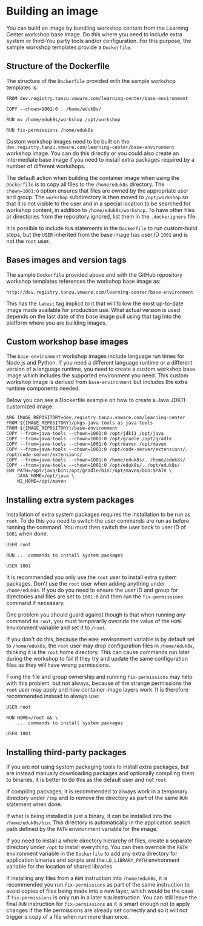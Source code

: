 # Building an image

You can build an image by bundling workshop content from the Learning Center workshop base image. Do this where you need to include extra system or third-You party tools and/or configuration. For this purpose, the sample workshop templates provide a ``Dockerfile``.

## Structure of the Dockerfile

The structure of the ``Dockerfile`` provided with the sample workshop templates is:

```
FROM dev.registry.tanzu.vmware.com/learning-center/base-environment

COPY --chown=1001:0 . /home/eduk8s/

RUN mv /home/eduk8s/workshop /opt/workshop

RUN fix-permissions /home/eduk8s
```

Custom workshop images need to be built on the ``dev.registry.tanzu.vmware.com/learning-center/base-environment`` workshop image. You can do this directly or you could also create an intermediate base image if you need to install extra packages required by a number of different workshops.

The default action when building the container image when using the ``Dockerfile`` is to copy all files to the ``/home/eduk8s`` directory. The ``--chown=1001:0`` option ensures that files are owned by the appropriate user and group. The ``workshop`` subdirectory is then moved to ``/opt/workshop`` so that it is not visible to the user and in a special location to be searched for workshop content, in addition to ``/home/eduk8s/workshop``. To have other files or directories from the repository ignored, list them in the ``.dockerignore`` file.

It is possible to include ``RUN`` statements in the ``Dockerfile`` to run custom-build steps, but the ``USER`` inherited from the base image has user ID ``1001`` and is not the ``root`` user.

## Bases images and version tags

The sample ``Dockerfile`` provided above and with the GitHub repository workshop templates references the workshop base image as:

```
http://dev.registry.tanzu.vmware.com/learning-center/base-environment
```

This has the ``latest`` tag implicit to it that will follow the most up-to-date image made available for production use. What actual version is used depends on the last date of the base image pull using that tag into the platform where you are building images.


## Custom workshop base images

The ``base-environment`` workshop images include language run times for Node.js and Python. If you need a different language runtime or a different version of a language runtime, you need to create a custom workshop base image which includes the supported environment you need. This custom workshop image is derived from ``base-environment`` but includes the extra runtime components needed. 

Below you can see a Dockerfile example on how to create a Java JDK11-customized image:

```
ARG IMAGE_REPOSITORY=dev.registry.tanzu.vmware.com/learning-center
FROM ${IMAGE_REPOSITORY}/pkgs-java-tools as java-tools
FROM ${IMAGE_REPOSITORY}/base-environment
COPY --from=java-tools --chown=1001:0 /opt/jdk11 /opt/java
COPY --from=java-tools --chown=1001:0 /opt/gradle /opt/gradle
COPY --from=java-tools --chown=1001:0 /opt/maven /opt/maven
COPY --from=java-tools --chown=1001:0 /opt/code-server/extensions/.  /opt/code-server/extensions/
COPY --from=java-tools --chown=1001:0 /home/eduk8s/. /home/eduk8s/
COPY --from=java-tools --chown=1001:0 /opt/eduk8s/. /opt/eduk8s/
ENV PATH=/opt/java/bin:/opt/gradle/bin:/opt/maven/bin:$PATH \
    JAVA_HOME=/opt/java \
    M2_HOME=/opt/maven
```


## Installing extra system packages

Installation of extra system packages requires the installation to be run as ``root``. To do this you need to switch the user commands are run as before running the command. You must then switch the user back to user ID of ``1001`` when done.

```
USER root

RUN ... commands to install system packages

USER 1001
```

It is recommended you only use the ``root`` user to install extra system packages. Don't use the ``root`` user when adding anything under ``/home/eduk8s``. If you do you need to ensure the user ID and group for directories and files are set to ``1001:0`` and then run the ``fix-permissions`` command if necessary.

One problem you should guard against though is that when running any command as ``root``, you must temporarily override the value of the ``HOME`` environment variable and set it to ``/root``.

If you don't do this, because the ``HOME`` environment variable is by default set to ``/home/eduk8s``, the ``root`` user may drop configuration files in ``/home/eduk8s``, thinking it is the ``root`` home directory. This can cause commands run later during the workshop to fail if they try and update the same configuration files as they will have wrong permissions.

Fixing the file and group ownership and running ``fix-permissions`` may help with this problem, but not always, because of the strange permissions the ``root`` user may apply and how container image layers work. It is therefore recommended instead to always use:

```
USER root

RUN HOME=/root && \
    ... commands to install system packages

USER 1001
```

## Installing third-party packages

If you are not using system packaging tools to install extra packages, but are instead manually downloading packages and optionally compiling them to binaries, it is better to do this as the default user and not ``root``.

If compiling packages, it is recommended to always work in a temporary directory under ``/tmp`` and to remove the directory as part of the same ``RUN`` statement when done.

If what is being installed is just a binary, it can be installed into the ``/home/eduk8s/bin``. This directory is automatically in the application search path defined by the ``PATH`` environment variable for the image.

If you need to install a whole directory hierarchy of files, create a separate directory under ``/opt`` to install everything. You can then override the ``PATH`` environment variable in the ``Dockerfile`` to add any extra directory for application binaries and scripts and the ``LD_LIBRARY_PATH`` environment variable for the location of shared libraries.

If installing any files from a ``RUN`` instruction into ``/home/eduk8s``, it is recommended you run ``fix-permissions`` as part of the same instruction to avoid copies of files being made into a new layer, which would be the case if ``fix-permissions`` is only run in a later ``RUN`` instruction. You can still leave the final ``RUN`` instruction for ``fix-permissions`` as it is smart enough not to apply changes if the file permissions are already set correctly and so it will not trigger a copy of a file when run more than once.
